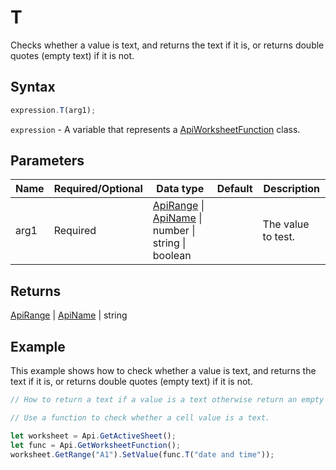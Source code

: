# T

Checks whether a value is text, and returns the text if it is, or returns double quotes (empty text) if it is not.

## Syntax

```javascript
expression.T(arg1);
```

`expression` - A variable that represents a [ApiWorksheetFunction](../ApiWorksheetFunction.md) class.

## Parameters

| **Name** | **Required/Optional** | **Data type** | **Default** | **Description** |
| ------------- | ------------- | ------------- | ------------- | ------------- |
| arg1 | Required | [ApiRange](../../ApiRange/ApiRange.md) \| [ApiName](../../ApiName/ApiName.md) \| number \| string \| boolean |  | The value to test. |

## Returns

[ApiRange](../../ApiRange/ApiRange.md) \| [ApiName](../../ApiName/ApiName.md) \| string

## Example

This example shows how to check whether a value is text, and returns the text if it is, or returns double quotes (empty text) if it is not.

```javascript editor-xlsx
// How to return a text if a value is a text otherwise return an empty string.

// Use a function to check whether a cell value is a text.

let worksheet = Api.GetActiveSheet();
let func = Api.GetWorksheetFunction();
worksheet.GetRange("A1").SetValue(func.T("date and time"));
```
